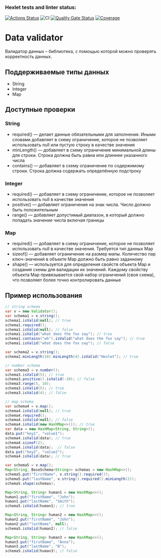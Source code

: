### Hexlet tests and linter status:

[![Actions Status](https://github.com/ElsaAkhmatyanova/java-project-78/actions/workflows/hexlet-check.yml/badge.svg)](https://github.com/ElsaAkhmatyanova/java-project-78/actions)
![CI](https://github.com/ElsaAkhmatyanova/java-project-78/actions/workflows/ci.yml/badge.svg)
[![Quality Gate Status](https://sonarcloud.io/api/project_badges/measure?project=ElsaAkhmatyanova_java-project-78&metric=alert_status)](https://sonarcloud.io/summary/new_code?id=ElsaAkhmatyanova_java-project-78)
[![Coverage](https://sonarcloud.io/api/project_badges/measure?project=ElsaAkhmatyanova_java-project-78&metric=coverage)](https://sonarcloud.io/summary/new_code?id=ElsaAkhmatyanova_java-project-78)

# Data validator
Валидатор данных – библиотека, с помощью которой можно проверять корректность данных.

## Поддерживаемые типы данных
- String
- Integer
- Map

## Доступные проверки
### String
- required() — делает данные обязательными для заполнения. Иными словами добавляет в схему ограничение, которое не позволяет использовать null или пустую строку в качестве значения
- minLength() — добавляет в схему ограничение минимальной длины для строки. Строка должна быть равна или длиннее указанного числа
- contains() — добавляет в схему ограничение по содержимому строки. Строка должна содержать определённую подстроку
### Integer
- required() — добавляет в схему ограничение, которое не позволяет использовать null в качестве значения
- positive() — добавляет ограничение на знак числа. Число должно быть положительным
- range() — добавляет допустимый диапазон, в который должно попадать значение числа включая границы
### Map
- required() — добавляет в схему ограничение, которое не позволяет использовать null в качестве значения. Требуется тип данных Map
- sizeof() — добавляет ограничение на размер мапы. Количество пар ключ-значений в объекте Map должно быть равно заданному
- shape() — используется для определения свойств объекта Map и создания схемы для валидации их значений. Каждому свойству объекта Map привязывается свой набор ограничений (своя схема), что позволяет более точно контролировать данные

## Пример использования
```java
// string schema
var v = new Validator();
var schema1 = v.string();
schema1.isValid(null); // true
schema1.required();
schema1.isValid(null); // false
schema1.isValid("what does the fox say"); // true
schema1.contains("wh").isValid("what does the fox say"); // true
schema1.isValid("what does the fox say"); // false

var schema2 = v.string();
schema2.minLength(10).minLength(4).isValid("Hexlet"); // true

// number schema
var schema3 = v.number();
schema3.isValid(5); // true
schema3.positive().isValid(-10); // false
schema3.range(5, 10);
schema3.isValid(5); // true
schema3.isValid(4); // false

// map schema
var schema4 = v.map();
schema4.isValid(null); // true
schema4.required();
schema4.isValid(null); // false
schema4.isValid(new HashMap<>()); // true
var data = new HashMap<String, String>();
data.put("key1", "value1");
schema4.isValid(data); // true
schema4.sizeof(2);
schema4.isValid(data);  // false
data.put("key2", "value2");
schema4.isValid(data); // true

var schema5 = v.map();
Map<String, BaseSchema<String>> schemas = new HashMap<>();
schema5.put("firstName", v.string().required());
schema5.put("lastName", v.string().required().minLength(2));
schema5.shape(schemas);

Map<String, String> human1 = new HashMap<>();
human1.put("firstName", "John");
human1.put("lastName", "Smith");
schema5.isValid(human1); // true

Map<String, String> human2 = new HashMap<>();
human2.put("firstName", "John");
human2.put("lastName", null);
schema5.isValid(human2); // false

Map<String, String> human3 = new HashMap<>();
human3.put("firstName", "Anna");
human3.put("lastName", "B");
schema5.isValid(human3); // false
```


